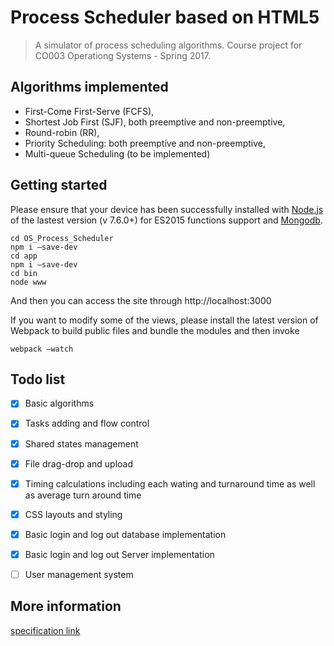 # Process Scheduler based on HTML5

> A simulator of process scheduling algorithms. Course project for CO003 Operationg Systems - Spring 2017.
>



## Algorithms implemented

* First-Come First-Serve (FCFS),
* Shortest Job First (SJF), both preemptive and non-preemptive,
* Round-robin (RR),
* Priority Scheduling: both preemptive and non-preemptive,
* Multi-queue Scheduling (to be implemented)



## Getting started

Please ensure that your device has been successfully installed with [Node.js](https://nodejs.org/en/) of the lastest version (v 7.6.0+) for ES2015 functions support and [Mongodb](https://www.mongodb.com/). 

```
cd OS_Process_Scheduler
npm i —save-dev
cd app
npm i —save-dev
cd bin
node www
```

And then you can access the site through http://localhost:3000

If you want to modify some of the views, please install the latest version of Webpack to build public files and bundle the modules and then invoke 

```
webpack —watch
```

## Todo list

- [x] Basic algorithms
- [x] Tasks adding and flow control
- [x] Shared states management
- [x] File drag-drop and upload
- [x] Timing calculations including each wating and turnaround time as well as average turn around time
- [x] CSS layouts and styling
- [x] Basic login and log out database implementation
- [x] Basic login and log out Server implementation
- [ ] User management system 


## More information

[specification link](http://moodle.must.edu.mo/pluginfile.php/76701/mod_resource/content/2/spec.pdf)
